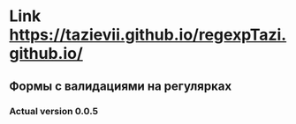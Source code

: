 # Link https://tazievii.github.io/regexpTazi.github.io/
## Формы с валидациями на регулярках
### Actual version 0.0.5
